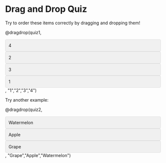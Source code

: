 <!--
author:   Your Name
email:    your@email.com
version:  0.1.0
language: en
narrator: US English Female

script:   https://cdnjs.cloudflare.com/ajax/libs/Sortable/1.14.0/Sortable.min.js

@dragdrop
<section style="width: 100%; max-width: 600px; margin: 20px auto; padding: 20px; border: 1px solid #ccc; border-radius: 8px;">
  <div class="question" style="font-size: 18px; margin-bottom: 20px;">@0</div>
  <div class="choices-container" style="display: flex; flex-direction: column; gap: 10px;" id="quiz-@0">
    @1
  </div>
  <div class="feedback" style="margin-top: 20px; font-weight: bold; text-align: center;"></div>
</section>

<script>
  (function(){
    const quizId = '@0'.replace(/[^a-zA-Z0-9]/g, '');
    const container = document.querySelector(`#quiz-${quizId}`);
    const feedback = container.nextElementSibling;
    const correctOrder = [@2];
    
    new Sortable(container, {
      animation: 150,
      onEnd: function() {
        const choices = Array.from(container.querySelectorAll('.choice'));
        const currentOrder = choices.map(choice => choice.textContent.trim());
        
        let isCorrect = true;
        for(let i = 0; i < correctOrder.length; i++) {
          if(currentOrder[i] !== correctOrder[i]) {
            isCorrect = false;
            break;
          }
        }
        
        if (isCorrect) {
          feedback.textContent = "Correct!";
          feedback.style.color = "green";
        } else {
          feedback.textContent = "Try again!";
          feedback.style.color = "red";
        }
      }
    });
  })();
</script>
@end
-->

# Drag and Drop Quiz

Try to order these items correctly by dragging and dropping them!

@dragdrop(quiz1,
<div class="choice" style="padding: 10px; background-color: #f0f0f0; border: 1px solid #ddd; border-radius: 4px; cursor: move; user-select: none;">4</div>
<div class="choice" style="padding: 10px; background-color: #f0f0f0; border: 1px solid #ddd; border-radius: 4px; cursor: move; user-select: none;">2</div>
<div class="choice" style="padding: 10px; background-color: #f0f0f0; border: 1px solid #ddd; border-radius: 4px; cursor: move; user-select: none;">3</div>
<div class="choice" style="padding: 10px; background-color: #f0f0f0; border: 1px solid #ddd; border-radius: 4px; cursor: move; user-select: none;">1</div>,
"1","2","3","4")

Try another example:

@dragdrop(quiz2,
<div class="choice" style="padding: 10px; background-color: #f0f0f0; border: 1px solid #ddd; border-radius: 4px; cursor: move; user-select: none;">Watermelon</div>
<div class="choice" style="padding: 10px; background-color: #f0f0f0; border: 1px solid #ddd; border-radius: 4px; cursor: move; user-select: none;">Apple</div>
<div class="choice" style="padding: 10px; background-color: #f0f0f0; border: 1px solid #ddd; border-radius: 4px; cursor: move; user-select: none;">Grape</div>,
"Grape","Apple","Watermelon")
